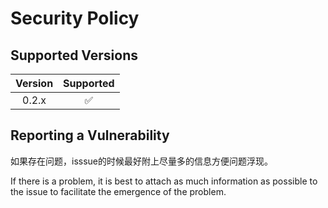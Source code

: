 # Security Policy

## Supported Versions

| Version | Supported          |
| :-------: | :------------------: |
|  0.2.x  | :white_check_mark: |

## Reporting a Vulnerability

如果存在问题，isssue的时候最好附上尽量多的信息方便问题浮现。

If there is a problem, it is best to attach as much information as possible to the issue to facilitate the emergence of the problem.
